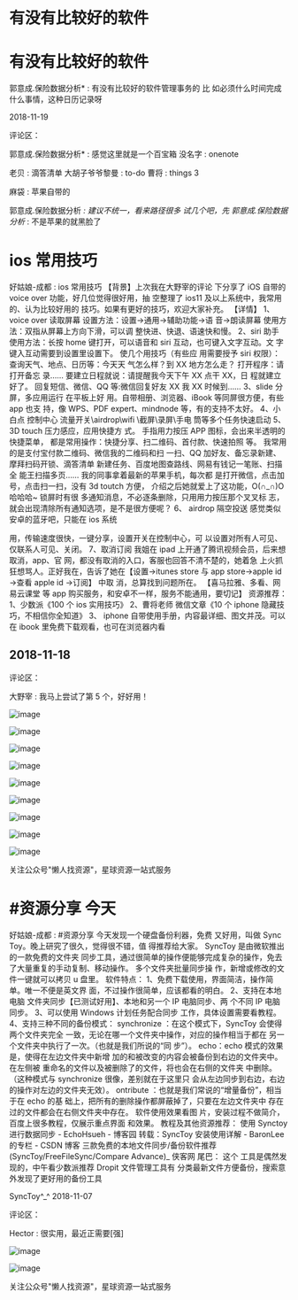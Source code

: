# 有没有比较好的软件

# 有没有比较好的软件

郭意成.保险数据分析* : 有没有比较好的软件管理事务的 比 如必须什么时间完成什么事情，这种日历记录呀

2018-11-19

评论区：

郭意成.保险数据分析* : 感觉这里就是一个百宝箱 没名字 : onenote

老贝 : 滴答清单 大胡子爷爷黎曼 : to-do 曹将 : things 3

麻袋 : 苹果自带的

郭意成.保险数据分析 *: 建议不统一，看来路径很多 试几个吧，先 郭意成.保险数据分析* : 不是苹果的就黑脸了

# ios 常用技巧

好姑娘-成都 : ios 常用技巧 【背景】上次我在大野宰的评论 下分享了 iOS 自带的 voice over 功能，好几位觉得很好用，抽 空整理了 ios11 及以上系统中，我常用的、认为比较好用的 技巧。如果有更好的技巧，欢迎大家补充。 【详情】 1、 voice over 读取屏幕 设置方法：设置→通用→辅助功能→语 音→朗读屏幕 使用方法：双指从屏幕上方向下滑，可以调 整快进、快退、语速快和慢。 2、siri 助手 使用方法：长按 home 键打开，可以语音和 siri 互动，也可键入文字互动。文 字键入互动需要到设置里设置下。 使几个用技巧（有些应 用需要授予 siri 权限）： 查询天气、地点、日历等：今天天 气怎么样？到 XX 地方怎么走？ 打开程序：请打开备忘 录…… 要建立日程就说：请提醒我今天下午 XX 点干 XX，日 程就建立好了。 回复短信、微信、QQ 等:微信回复好友 XX 我 XX 时候到…… 3、slide 分屏，多应用运行 在平板上好 用。自带相册、浏览器、iBook 等同屏很方便，有些 app 也支 持，像 WPS、PDF expert、mindnode 等，有的支持不太好。 4、小白点 控制中心 流量开关\airdrop\wifi \截屏\录屏\手电 筒等多个任务快速启动 5、3D touch 压力感应，应用快捷方 式。 手指用力按压 APP 图标，会出来半透明的快捷菜单， 都是常用操作：快捷分享、扫二维码、首付款、快速拍照 等。 我常用的是支付宝付款二维码、微信我的二维码和扫 一扫、QQ 加好友、备忘录新建、摩拜扫码开锁、滴答清单 新建任务、百度地图查路线、网易有钱记一笔账、扫描全 能王扫描多页…… 我的同事拿着最新的苹果手机，每次都 是打开微信，点击加号，点击扫一扫，没有 3d toutch 方便， 介绍之后她就爱上了这功能，O(∩_∩)O 哈哈哈~ 锁屏时有很 多通知消息，不必逐条删除，只用用力按压那个叉叉标 志，就会出现清除所有通知选项，是不是很方便呢？ 6、 airdrop 隔空投送 感觉类似安卓的蓝牙吧，只能在 ios 系统

用，传输速度很快，一键分享，设置开关在控制中心，可 以设置对所有人可见、仅联系人可见、关闭。 7、取消订阅 我姐在 ipad 上开通了腾讯视频会员，后来想取消，app、官 网，都没有取消的入口，客服也回答不清不楚的，她着急 上火抓狂想骂人。正好我在，告诉了她在【设置→itunes store 与 app store→apple id →查看 apple id →订阅】 中取 消，总算找到问题所在。 【喜马拉雅、多看、网易云课堂 等 app 购买服务，和安卓不一样，服务不能通用，要切记】 资源推荐： 1、少数派《100 个 ios 实用技巧》 2、曹将老师 微信文章《10 个 iphone 隐藏技巧，不相信你全知道》 3、 iphone 自带使用手册，内容最详细、图文并茂。可以在 ibook 里免费下载观看，也可在浏览器内看

## 2018-11-18

评论区：

大野宰 : 我马上尝试了第 5 个，好好用！

![image](img/Image_018.png)

![image](img/Image_019.png)

![image](img/Image_020.png)

![image](img/Image_021.png)

![image](img/Image_022.png)

![image](img/Image_023.png)

![image](img/Image_024.png)

![image](img/Image_025.png)

![image](img/Image_026.png)

关注公众号"懒人找资源"，星球资源一站式服务

# #资源分享 今天

好姑娘-成都 : #资源分享 今天发现一个硬盘备份利器，免费 又好用，叫做 Sync Toy。晚上研究了很久，觉得很不错，值 得推荐给大家。 SyncToy 是由微软推出的一款免费的文件夹 同步工具，通过很简单的操作便能够完成复杂的操作，免去 了大量重复的手动复制、移动操作。 多个文件夹批量同步操 作，新增或修改的文件一键就可以拷贝 u 盘里。 软件特点： 1、免费下载使用，界面简洁，操作简单。唯一不便是英文界 面，不过操作很简单，应该都看的明白。 2、支持在本地电脑 文件夹同步【已测试好用】、本地和另一个 IP 电脑同步、两 个不同 IP 电脑同步。 3、可以使用 Windows 计划任务配合同步 工作，具体设置需要看教程。 4、支持三种不同的备份模式： synchronize ：在这个模式下，SyncToy 会使得两个文件夹完全 一致，无论在哪一个文件夹中操作，对应的操作相当于都在 另一个文件夹中执行了一次。（也就是我们所说的“同 步”）。 echo：echo 模式的效果是，使得在左边文件夹中新增 加的和被改变的内容会被备份到右边的文件夹中。在左侧被 重命名的文件以及被删除了的文件，将也会在右侧的文件夹 中删除。（这种模式与 synchronize 很像，差别就在于这里只 会从左边同步到右边，右边的操作对左边的文件夹无效）。 ontribute ：也就是我们常说的“增量备份”，相当于在 echo 的基 础上，把所有的删除操作都屏蔽掉了，只要在左边文件夹中 存在过的文件都会在右侧文件夹中存在。 软件使用效果看图 片，安装过程不做简介，百度上很多教程，仅展示重点界面 和效果。 教程及其他资源推荐： 使用 Synctoy 进行数据同步 - EchoHsueh - 博客园 转载：SyncToy 安装使用详解 - BaronLee 的专栏 - CSDN 博客 三款免费的本地文件同步/备份软件推荐 (SyncToy/FreeFileSync/Compare Advance)_ 侠客网 尾巴： 这个 工具是偶然发现的，中午看少数派推荐 Dropit 文件管理工具有 分类最新文件方便备份，搜索意外发现了更好用的备份工具

SyncToy^_^ 2018-11-07

评论区：

Hector : 很实用，最近正需要[强]

![image](img/Image_027.png)

![image](img/Image_028.png)

关注公众号"懒人找资源"，星球资源一站式服务